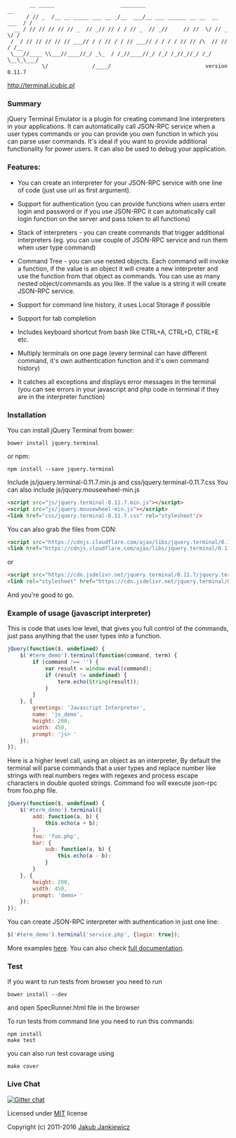 ```
       __ _____                     ________                              __
      / // _  /__ __ _____ ___ __ _/__  ___/__ ___ ______ __ __  __ ___  / /
  __ / // // // // // _  // _// // / / // _  // _//     // //  \/ // _ \/ /
 /  / // // // // // ___// / / // / / // ___// / / / / // // /\  // // / /__
 \___//____ \\___//____//_/ _\_  / /_//____//_/ /_/ /_//_//_/ /_/ \__\_\___/
           \/              /____/                              version 0.11.7
```
http://terminal.jcubic.pl

### Summary

jQuery Terminal Emulator is a plugin for creating command line interpreters in
your applications. It can automatically call JSON-RPC service when a user types
commands or you can provide you own function in which you can parse user
commands. It's ideal if you want to provide additional functionality for power
users. It can also be used to debug your application.

### Features:

* You can create an interpreter for your JSON-RPC service with one line
  of code (just use url as first argument).

* Support for authentication (you can provide functions when users enter
  login and password or if you use JSON-RPC it can automatically call
  login function on the server and pass token to all functions)

* Stack of interpreters - you can create commands that trigger additional
  interpreters (eg. you can use couple of JSON-RPC service and run them
  when user type command)

* Command Tree - you can use nested objects. Each command will invoke a
  function, if the value is an object it will create a new interpreter and
  use the function from that object as commands. You can use as many nested
  object/commands as you like. If the value is a string it will create
  JSON-RPC service.

* Support for command line history, it uses Local Storage if possible

* Support for tab completion

* Includes keyboard shortcut from bash like CTRL+A, CTRL+D, CTRL+E etc.

* Multiply terminals on one page (every terminal can have different
  command, it's own authentication function and it's own command history)

* It catches all exceptions and displays error messages in the terminal
  (you can see errors in your javascript and php code in terminal if they
  are in the interpreter function)

### Installation
You can install jQuery Terminal from bower:

```
bower install jquery.terminal
```

or npm:

```
npm install --save jquery.terminal
```

Include js/jquery.terminal-0.11.7.min.js and css/jquery.terminal-0.11.7.css
You can also include js/jquery.mousewheel-min.js

```html
<script src="js/jquery.terminal-0.11.7.min.js"></script>
<script src="js/jquery.mousewheel-min.js"></script>
<link href="css/jquery.terminal-0.11.7.css" rel="stylesheet"/>
```

You can also grab the files from CDN:

```html
<script src="https://cdnjs.cloudflare.com/ajax/libs/jquery.terminal/0.11.7/js/jquery.terminal.min.js"></script>
<link href="https://cdnjs.cloudflare.com/ajax/libs/jquery.terminal/0.11.7/css/jquery.terminal.min.css" rel="stylesheet"/>
```

or

```html
<script src="https://cdn.jsdelivr.net/jquery.terminal/0.11.7/jquery.terminal.min.js"></script>
<link rel="stylesheet" href="https://cdn.jsdelivr.net/jquery.terminal/0.11.7/jquery.terminal.min.css">
```

And you're good to go.

### Example of usage (javascript interpreter)

This is code that uses low level, that gives you full control of the commands,
just pass anything that the user types into a function.

```javascript
jQuery(function($, undefined) {
    $('#term_demo').terminal(function(command, term) {
        if (command !== '') {
            var result = window.eval(command);
            if (result != undefined) {
                term.echo(String(result));
            }
        }
    }, {
        greetings: 'Javascript Interpreter',
        name: 'js_demo',
        height: 200,
        width: 450,
        prompt: 'js> '
    });
});
```

Here is a higher level call, using an object as an interpreter, By default the terminal will
parse commands that a user types and replace number like strings with real numbers
regex with regexes and process escape characters in double quoted strings.
Command foo will execute json-rpc from foo.php file.

```javascript
jQuery(function($, undefined) {
    $('#term_demo').terminal({
        add: function(a, b) {
            this.echo(a + b);
        },
        foo: 'foo.php',
        bar: {
            sub: function(a, b) {
                this.echo(a - b);
            }
        }
    }, {
        height: 200,
        width: 450,
        prompt: 'demo> '
    });
});
```

You can create JSON-RPC interpreter with authentication in just one line:

```javascript
$('#term_demo').terminal('service.php', {login: true});
```

More examples [here](http://terminal.jcubic.pl/examples.php). You can also check
[full documentation](http://terminal.jcubic.pl/api_reference.php).

### Test

If you want to run tests from browser you need to run

```
bower install --dev
```

and open SpecRunner.html file in the browser


To run tests from command line you need to run this commands:

```
npm install
make test
```

you can also run test covarage using

```
make cover
```

### Live Chat

[![Gitter chat](https://badges.gitter.im/jcubic/jquery.terminal.png)](https://gitter.im/jcubic/jquery.terminal)


Licensed under [MIT](http://opensource.org/licenses/MIT) license

Copyright (c) 2011-2016 [Jakub Jankiewicz](http://jcubic.pl)

